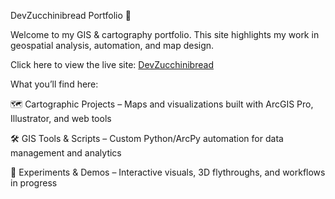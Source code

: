 DevZucchinibread Portfolio 🌱

Welcome to my GIS & cartography portfolio. This site highlights my work in geospatial analysis, automation, and map design.

Click here to view the live site:
[DevZucchinibread](https://devzucchinibread.github.io/)

What you’ll find here:

🗺️ Cartographic Projects – Maps and visualizations built with ArcGIS Pro, Illustrator, and web tools

🛠️ GIS Tools & Scripts – Custom Python/ArcPy automation for data management and analytics

🎥 Experiments & Demos – Interactive visuals, 3D flythroughs, and workflows in progress
